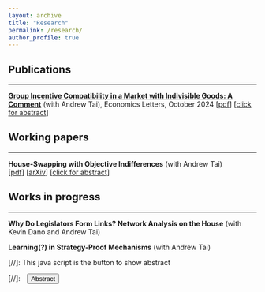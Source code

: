 ```yaml
---
layout: archive
title: "Research"
permalink: /research/
author_profile: true
---
```



## Publications
---

[**Group Incentive Compatibility in a Market with Indivisible Goods: A Comment**](https://www.sciencedirect.com/science/article/pii/S0165176524004221) (with Andrew Tai), Economics Letters, October 2024
[[pdf](SandholtzTai24_economicsletters.pdf)]
[<a href="#/" onclick="visib('econlet24')">click for abstract</a>]

<div id="econlet24" style="display: none; text-align: justify; line-height: 1.2">
We note that the proofs of Bird (1984), the first to show group strategy-proofness of top trading cycles (TTC), require correction. We provide a counterexample to a critical claim and present corrected proofs in the spirit of the originals. We also present a novel proof of strong group strategy-proofness using the corrected results.

Highlighted in [a short blog post](https://marketdesigner.blogspot.com/2024/09/a-40-year-old-proof-about-top-trading.html) by Al Roth, 2012 Nobel laureate in economics

<br><br/></div>

## Working papers
---

**House-Swapping with Objective Indifferences** (with Andrew Tai)  
[[pdf](SandholtzTai_HouseSwapwObjIndiff.pdf)]
[[arXiv](https://arxiv.org/abs/2306.09529)]
[<a href="#/" onclick="visib('ObjInd')">click for abstract</a>]

<div id="ObjInd" style="display: none; text-align: justify; line-height: 1.2">
	We study the classic house-swapping problem of Shapley and Scarf (1974) in a setting where agents may have "objective" indifferences, i.e., indifferences that are shared by all agents. In other words, if any one agent is indifferent between two houses, then all agents are indifferent between those two houses. The most direct interpretation is the presence of multiple copies of the same object. Our setting is a special case of the house-swapping problem with general indifferences. We derive a simple, easily interpretable algorithm that produces the unique strict core allocation of the house-swapping market, if it exists. Our algorithm runs in square-polynomial time, a substantial improvement over the cubed time methods for the more general problem. 
<br><br/></div>

## Works in progress
---
**Why Do Legislators Form Links? Network Analysis on the House** (with Kevin Dano and Andrew Tai)

**Learning(?) in Strategy-Proof Mechanisms** (with Andrew Tai)



[//]: This java script is the button to show abstract
 <script>
  function visib(id) {
   var x = document.getElementById(id);
   if (x.style.display === "block") {
     x.style.display = "none";
   } else {
     x.style.display = "block";
   }
 }
 </script>

 [//]:&emsp;<button onclick="visib('polariz')" class="btn btn--inverse btn--small">Abstract</button>



